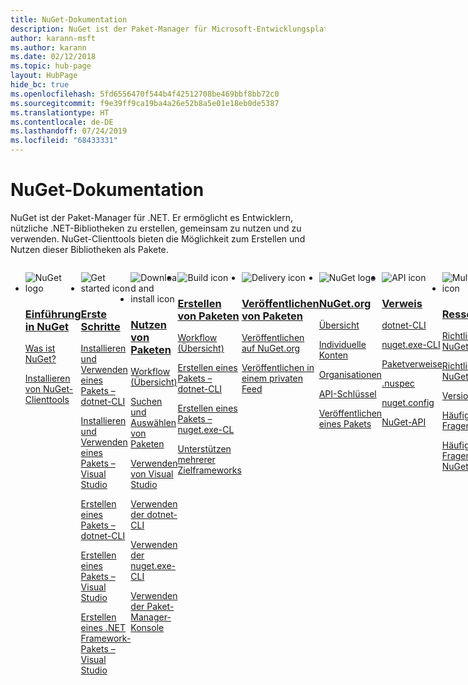 ```yaml
---
title: NuGet-Dokumentation
description: NuGet ist der Paket-Manager für Microsoft-Entwicklungsplattformen mit .NET. Die NuGet-Clienttools bieten die Möglichkeit zum Erstellen und Nutzen von Paketen.
author: karann-msft
ms.author: karann
ms.date: 02/12/2018
ms.topic: hub-page
layout: HubPage
hide_bc: true
ms.openlocfilehash: 5fd6556470f544b4f42512708be469bbf8bb72c0
ms.sourcegitcommit: f9e39ff9ca19ba4a26e52b8a5e01e18eb0de5387
ms.translationtype: HT
ms.contentlocale: de-DE
ms.lasthandoff: 07/24/2019
ms.locfileid: "68433331"
---
```

<div id="main" class="v2">
    <div class="container">
        <h1>NuGet-Dokumentation</h1>
        <p>NuGet ist der Paket-Manager für .NET. Er ermöglicht es Entwicklern, nützliche .NET-Bibliotheken zu erstellen, gemeinsam zu nutzen und zu verwenden. NuGet-Clienttools bieten die Möglichkeit zum Erstellen und Nutzen dieser Bibliotheken als Pakete.</p> 

<ul id="index1" class="cardsF panelContent singlePanelContent cols cols4" style="float: left; display: flex!important;">
    <li>
        <div class="cardSize">
            <div class="cardPadding">
                <div class="card">
                    <div class="cardImageOuter">
                        <div class="cardImage">
                            <img src="https://docs.microsoft.com/media/logos/logo_nuget.svg" alt="NuGet logo" />
                        </div>
                    </div>
                    <div class="cardText">
                        <h3><a href="what-is-nuget.md">Einführung in NuGet</a></h3>
                        <p>
                            <a href="what-is-nuget.md">Was ist NuGet?</a>
                        </p>
                        <p>
                            <a href="install-nuget-client-tools.md">Installieren von NuGet-Clienttools</a>
                        </p>
                    </div>
                </div>
            </div>
        </div>
    </li>
    <li>
        <div class="cardSize">
            <div class="cardPadding">
                <div class="card">
                    <div class="cardImageOuter">
                        <div class="cardImage">
                            <img src="https://docs.microsoft.com/media/common/i_get-started.svg" alt="Get started icon" />
                        </div>
                    </div>
                    <div class="cardText">
                        <h3><a href="install-nuget-client-tools.md">Erste Schritte</a></h3>
                        <p>
                            <a href="quickstart/install-and-use-a-package-using-the-dotnet-cli.md">Installieren und Verwenden eines Pakets – dotnet-CLI</a>
                        </p>
                        <p>
                            <a href="quickstart/install-and-use-a-package-in-visual-studio.md">Installieren und Verwenden eines Pakets – Visual Studio</a>
                        </p>
                        <p>
                            <a href="quickstart/create-and-publish-a-package-using-the-dotnet-cli.md">Erstellen eines Pakets – dotnet-CLI</a>
                        </p>
                        <p>
                            <a href="quickstart/create-and-publish-a-package-using-visual-studio.md">Erstellen eines Pakets – Visual Studio</a>
                        </p>
                        <p>
                            <a href="quickstart/create-and-publish-a-package-using-visual-studio-net-framework.md">Erstellen eines .NET Framework-Pakets – Visual Studio</a>
                        </p>
                    </div>
                </div>
            </div>
        </div>
    </li>
    <li>
        <div class="cardSize">
            <div class="cardPadding">
                <div class="card">
                    <div class="cardImageOuter">
                        <div class="cardImage">
                            <img src="https://docs.microsoft.com//media/common/i_download-install.svg" alt="Download and install icon" />
                        </div>
                    </div>
                    <div class="cardText">
                        <h3><a href="consume-packages/overview-and-workflow.md">Nutzen von Paketen</a></h3>
                        <p>
                            <a href="consume-packages/overview-and-workflow.md">Workflow (Übersicht)</a>
                        </p>
                        <p>
                            <a href="consume-packages/finding-and-choosing-packages.md">Suchen und Auswählen von Paketen</a>
                        </p>
                        <p>
                            <a href="consume-packages/install-use-packages-visual-studio.md">Verwenden von Visual Studio</a>
                        </p>
                        <p>
                            <a href="consume-packages/install-use-packages-dotnet-cli.md">Verwenden der dotnet-CLI</a>
                        </p>
                        <p>
                            <a href="consume-packages/install-use-packages-nuget-cli.md">Verwenden der nuget.exe-CLI</a>
                        </p>
                        <p>
                            <a href="consume-packages/install-use-packages-powershell.md">Verwenden der Paket-Manager-Konsole</a>
                        </p>
                    </div>
                </div>
            </div>
        </div>
    </li>
    <li>
        <div class="cardSize">
            <div class="cardPadding">
                <div class="card">
                    <div class="cardImageOuter">
                        <div class="cardImage">
                            <img src="https://docs.microsoft.com/media/common/i_build.svg" alt="Build icon" />
                        </div>
                    </div>
                    <div class="cardText">
                        <h3><a href="create-packages/overview-and-workflow.md">Erstellen von Paketen</a></h3>
                        <p>
                            <a href="create-packages/overview-and-workflow.md">Workflow (Übersicht)</a>
                        </p>
                        <p>
                            <a href="create-packages/creating-a-package-dotnet-cli.md">Erstellen eines Pakets – dotnet-CLI</a>
                        </p>
                        <p>
                            <a href="create-packages/creating-a-package.md">Erstellen eines Pakets – nuget.exe-CL</a>
                        </p>
                        <p>
                            <a href="create-packages/multiple-target-frameworks-project-file.md">Unterstützen mehrerer Zielframeworks</a>
                        </p>
                    </div>
                </div>
            </div>
        </div>
    </li>
        <li>
        <div class="cardSize">
            <div class="cardPadding">
                <div class="card">
                    <div class="cardImageOuter">
                        <div class="cardImage">
                            <img src="https://docs.microsoft.com/media/common/i_delivery.svg" alt="Delivery icon" />
                        </div>
                    </div>
                    <div class="cardText">
                        <h3><a href="nuget-org/publish-a-package.md">Veröffentlichen von Paketen</a></h3>
                        <p>
                            <a href="nuget-org/publish-a-package.md">Veröffentlichen auf NuGet.org</a>
                        </p>
                        <p>
                            <a href="hosting-packages/overview.md">Veröffentlichen in einem privaten Feed</a>
                        </p>
                    </div>
                </div>
            </div>
        </div>
    </li>
    <li>
        <div class="cardSize">
            <div class="cardPadding">
                <div class="card">
                    <div class="cardImageOuter">
                        <div class="cardImage">
                            <img src="https://docs.microsoft.com/media/logos/logo_nuget.svg" alt="NuGet logo" />
                        </div>
                    </div>
                    <div class="cardText">
                        <h3><a href="nuget-org/overview-nuget-org.md">NuGet.org</a></h3>
                        <p>
                            <a href="nuget-org/overview-nuget-org.md">Übersicht</a>
                        </p>
                        <p>
                            <a href="nuget-org/individual-accounts.md">Individuelle Konten</a>
                        </p>
                        <p>
                            <a href="nuget-org/organizations-on-nuget-org.md">Organisationen</a>
                        </p>
                        <p>
                            <a href="nuget-org/scoped-api-keys.md">API-Schlüssel</a>
                        </p>
                        <p>
                            <a href="nuget-org/publish-a-package.md">Veröffentlichen eines Pakets</a>
                        </p>
                    </div>
                </div>
            </div>
        </div>
    </li>
        <li>
        <div class="cardSize">
            <div class="cardPadding">
                <div class="card">
                    <div class="cardImageOuter">
                        <div class="cardImage">
                            <img src="https://docs.microsoft.com/media/common/i_reference.svg" alt="API icon" />
                        </div>
                    </div>
                    <div class="cardText">
                        <h3><a href="reference/nuspec.md">Verweis</a></h3>
                        <p>
                            <a href="reference/dotnet-commands.md">dotnet-CLI</a>
                        </p>
                        <p>
                            <a href="reference/nuget-exe-cli-reference.md">nuget.exe-CLI</a>
                        <p>
                            <a href="consume-packages/package-references-in-project-files.md">Paketverweise</a>
                        </p>
                        </p>
                        <p>
                            <a href="reference/nuspec.md">.nuspec</a>
                        </p>
                        <p>
                            <a href="reference/nuget-config-file.md">nuget.config</a>
                        </p>
                        <p>
                            <a href="api/overview.md">NuGet-API</a>
                        </p>
                    </div>
                </div>
            </div>
        </div>
    </li>
    <li>
        <div class="cardSize">
            <div class="cardPadding">
                <div class="card">
                    <div class="cardImageOuter">
                        <div class="cardImage">
                            <img src="https://docs.microsoft.com//media/common/i_multi-connect.svg" alt="Multi-connect icon" />
                        </div>
                    </div>
                    <div class="cardText">
                        <h3><a href="policies/governance.md">Ressourcen</a></h3>
                        <p>
                            <a href="policies/governance.md">Richtlinien – NuGet</a>
                        </p>
                        <p>
                            <a href="nuget-org/policies/data-requests.md">Richtlinien – NuGet.org</a>
                        </p>
                        <p>
                            <a href="release-notes/">Versionshinweise</a>
                        </p>
                        <p>
                            <a href="faqs/nuget-faq.md">Häufig gestellte Fragen – NuGet</a>
                        </p>
                        <p>
                            <a href="nuget-org/nuget-org-faq.md">Häufig gestellte Fragen – NuGet.org</a>
                        </p>
                    </div>
                </div>
            </div>
        </div>
    </li>
</ul>
    </div>
</div>
